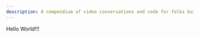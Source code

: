 ```yaml
---
description: A compendium of video conversations and code for folks building large-scale optimization models and integrating these into real-time applications in the wild.
---
```


Hello World!!!